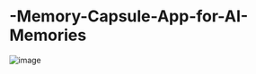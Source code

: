 # -Memory-Capsule-App-for-AI-Memories
![image](https://github.com/user-attachments/assets/541d4099-ff89-4bdd-a1d1-158da02c8075)
